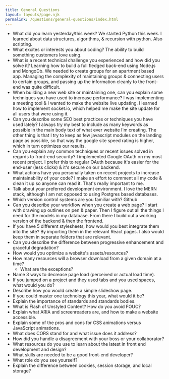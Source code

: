 ```yaml
---
title: General Questions
layout: layouts/page.njk
permalink: /questions/general-questions/index.html
---
```


* What did you learn yesterday/this week?
We started Python this week. I learned about data structures, algorithms, & recursion with python. Also scripting.
* What excites or interests you about coding?
The ability to build something customers love using.
* What is a recent technical challenge you experienced and how did you solve it?
Learning how to build a full fledged back-end using Node.js and MongoDb. We needed to create groups for an apartment based app. Managing the complexity of maintaining groups & connecting users to certain groups, and passing up the information cleanly to the front-end was quite difficult.
* When building a new web site or maintaining one, can you explain some techniques you have used to increase performance?
I was implementing a meeting tool & I wanted to make the website live updating. I learned how to implement socket.io, which helped me make the site update for all users that were using it.
* Can you describe some SEO best practices or techniques you have used lately?
I always try my best to include as many keywords as possible in the main body text of what ever website I'm creating. The other thing is that I try to keep as few javascript modules on the landing page as possible, so that way the google site speed rating is higher, which in turn optimizes our results.
* Can you explain any common techniques or recent issues solved in regards to front-end security?
I implemented Google OAuth on my most recent project. I prefer this to regular OAuth because it's easier for the end-user (less clicks) & it's secure on our backend.
* What actions have you personally taken on recent projects to increase maintainability of your code?
I make an effort to comment all my code & clean it up so anyone can read it. That's really important to me.
* Talk about your preferred development environment.
I love the MERN stack, although I am not opposed to using Postgres based databases.
* Which version control systems are you familiar with?
Github
* Can you describe your workflow when you create a web page?
I start with drawing up outlines on pen & paper. Then I figure out all the things I need for the models in my database. From there I build out a working version of the backend & then the frontend.
* If you have 5 different stylesheets, how would you best integrate them into the site?
By importing them in the relevant React pages. I also would keep them in separate folders that are relevant.
* Can you describe the difference between progressive enhancement and graceful degradation?
* How would you optimize a website's assets/resources?
* How many resources will a browser download from a given domain at a time?
  * What are the exceptions?
* Name 3 ways to decrease page load (perceived or actual load time).
* If you jumped on a project and they used tabs and you used spaces, what would you do?
* Describe how you would create a simple slideshow page.
* If you could master one technology this year, what would it be?
* Explain the importance of standards and standards bodies.
* What is Flash of Unstyled Content? How do you avoid FOUC?
* Explain what ARIA and screenreaders are, and how to make a website accessible.
* Explain some of the pros and cons for CSS animations versus JavaScript animations.
* What does CORS stand for and what issue does it address?
* How did you handle a disagreement with your boss or your collaborator?
* What resources do you use to learn about the latest in front end development and design?
* What skills are needed to be a good front-end developer?
* What role do you see yourself?
* Explain the difference between cookies, session storage, and local storage?
